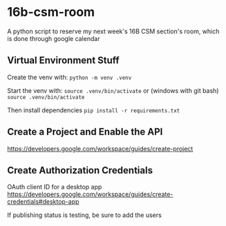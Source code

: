 # 16b-csm-room
A python script to reserve  my next week's 16B CSM section's room, which is done through google calendar

## Virtual Environment Stuff
Create the venv with: `python -m venv .venv`

Start the venv with: `source .venv/bin/activate` or (windows with git bash) `source .venv/bin/activate`

Then install dependencies `pip install -r requirements.txt`

## Create a Project and Enable the API

https://developers.google.com/workspace/guides/create-project

## Create Authorization Credentials 

OAuth client ID for a desktop app
https://developers.google.com/workspace/guides/create-credentials#desktop-app

If publishing status is testing, be sure to add the users